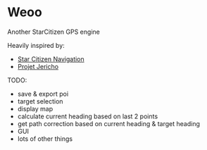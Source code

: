 # Weoo
Another StarCitizen GPS engine

Heavily inspired by:
- [Star Citizen Navigation](https://github.com/Valalol/Star-Citizen-Navigation)
- [Projet Jericho](https://github.com/Graupunkt/project-jericho)

TODO:
- save & export poi
- target selection
- display map
- calculate current heading based on last 2 points
- get path correction based on current heading & target heading
- GUI
- lots of other things
